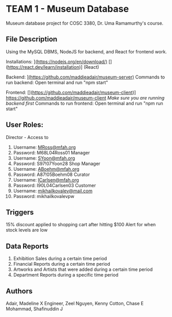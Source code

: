 # TEAM 1 - Museum Database
Museum database project for COSC 3380, Dr. Uma Ramamurthy's course.


## File Description
Using the MySQL DBMS, NodeJS for backend, and React for frontend work.


Installations:
[\](https://nodejs.org/en/download/)](NodeJS)
[\](https://react.dev/learn/installation)] (React)


Backend:
[\](https://github.com/maddieadair/museum-server)](https://github.com/maddieadair/museum-server)
Commands to run backend:
Open terminal and run "npm start"


Frontend:
[\](https://github.com/maddieadair/museum-client)] https://github.com/maddieadair/museum-client
*Make sure you are running backend first*
Commands to run frontend:
Open terminal and run "npm run start"




## User Roles:
Director - Access to
1. Username: MRoss@mfah.org
2. Password: M68L04Ross01
Manager
1. Username: SYoon@mfah.org
2. Password: S97!07Yoon28
Shop Manager
1. Username: ABoehm@mfah.org
2. Password: A87!05Boehm08
Curator
1. Username: ICarlsen@mfah.org
2. Password: I90L04Carlsen03
Customer
1. Username: mikhailkovalev@mail.com
2. Password: mikhailkovalevpw


## Triggers
15% discount applied to shopping cart after hitting $100
Alert for when stock levels are low


## Data Reports
1. Exhibition Sales during a certain time period
2. Financial Reports during a certain time period
3. Artworks and Artists that were added during a certain time period
4. Department Reports during a specific time period




## Authors
Adair, Madeline X
Engineer, Zeel
Nguyen, Kenny
Cotton, Chase E
Mohammad, Shafinuddin J
